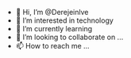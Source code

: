 - 👋 Hi, I’m @Derejeinlve
- 👀 I’m interested in technology 
- 🌱 I’m currently learning 
- 💞️ I’m looking to collaborate on ...
- 📫 How to reach me ...

<!---
Derejeinlve/Derejeinlve is a ✨ special ✨ repository because its `README.md` (this file) appears on your GitHub profile.
You can click the Preview link to take a look at your changes.
--->
